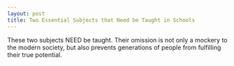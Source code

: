 ```yaml
---
layout: post
title: Two Essential Subjects that Need be Taught in Schools
---
```


These two subjects NEED be taught. Their omission is not only a mockery to the modern society, but also prevents generations of people from fulfilling their true potential.
